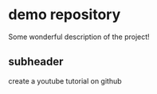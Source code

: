 # demo repository
Some wonderful description of the project!

## subheader
create a youtube tutorial on github


